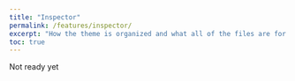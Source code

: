 ```yaml
---
title: "Inspector"
permalink: /features/inspector/
excerpt: "How the theme is organized and what all of the files are for."
toc: true
---
```


Not ready yet